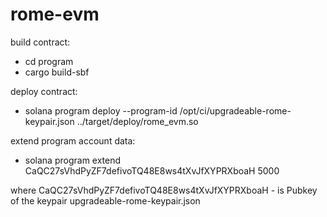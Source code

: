 # rome-evm

build contract:
- cd program
- cargo build-sbf

deploy contract:
- solana program deploy --program-id /opt/ci/upgradeable-rome-keypair.json ../target/deploy/rome_evm.so 

extend program account data:
- solana program extend CaQC27sVhdPyZF7defivoTQ48E8ws4tXvJfXYPRXboaH 5000

where CaQC27sVhdPyZF7defivoTQ48E8ws4tXvJfXYPRXboaH - is Pubkey of the keypair upgradeable-rome-keypair.json
